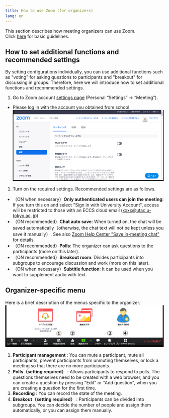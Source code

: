 ```yaml
---
title: How to use Zoom (for organizers)
lang: en
---
```



This section describes how meeting organizers can use Zoom.  
Click <a href="how_to_use" target="_blank">here</a> for basic guidelines.  
  

## How to set additional functions and recommended settings
By setting configurations individually, you can use additional functions such as "voting" for asking questions to participants and "breakout" for discussing in groups. 
Therefore, here we will introduce how to set additional functions and recommended settings.
  
1. Go to Zoom account <a href="https://zoom.us/profile/setting" target="_blank">settings page</a> (Personal “Settings” → “Meeting”).
  * Please log in with the account you obtained from school
  ![](img/zoom_host_setting.png)  
  
1. Turn on the required settings. Recommended settings are as follows.
  * （ON when necessary）**Only authenticated users can join the meeting**: If you turn this on and select "Sign in with University Account", access will be restricted to those with an ECCS cloud email (xxxx@utac.u-tokyo.ac. jp) 
  * （ON recommended）**Chat auto save**: When turned on, the chat will be saved automatically（otherwise, the chat text will not be kept unless you save it manually）. See also <a href="https://support.zoom.us/hc/ja/articles/115004792763-%E3%83%9F%E3%83%BC%E3%83%86%E3%82%A3%E3%83%B3%E3%82%B0%E5%86%85%E3%83%81%E3%83%A3%E3%83%83%E3%83%88%E3%82%92%E4%BF%9D%E5%AD%98%E3%81%99%E3%82%8B" target="_blank">Zoom Help Center "Save in-meeting chat"</a> for details.
  * （ON recommended）**Polls**:  The organizer can ask questions to the participants (more on this later).
  * （ON recommended）**Breakout room**: Divides participants into subgroups to encourage discussion and work (more on this later).
  * （ON when necessary）**Subtitle function**: It can be used when you want to supplement audio with text.


## Organizer-specific menu
  
Here is a brief description of the menus specific to the organizer. 
  ![](img/zoom_host_main_menu.png)  
  
  1. **Participant management** : You can mute a participant, mute all participants, prevent participants from unmuting themselves, or lock a meeting so that there are no more participants.
  1. **Polls（setting required）** : Allows participants to respond to polls. The questions themselves need to be created with a web browser, and you can create a question by pressing "Edit" or "Add question", when you are creating a question for the first time.
  1. **Recording** : You can record the state of the meeting.
  1. **Breakout（setting required）** : Participants can be divided into subgroups. You can decide the number of people and assign them automatically, or you can assign them manually.
  

